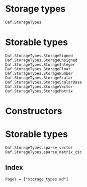 # Storage types

```@docs
Daf.StorageTypes
```

# Storable types

```@docs
Daf.StorageTypes.StorageSigned
Daf.StorageTypes.StorageUnsigned
Daf.StorageTypes.StorageInteger
Daf.StorageTypes.StorageFloat
Daf.StorageTypes.StorageNumber
Daf.StorageTypes.StorageScalar
Daf.StorageTypes.StorageScalarBase
Daf.StorageTypes.StorageVector
Daf.StorageTypes.StorageMatrix
```

# Constructors

# Storable types

```@docs
Daf.StorageTypes.sparse_vector
Daf.StorageTypes.sparse_matrix_csc
```

## Index

```@index
Pages = ["storage_types.md"]
```
